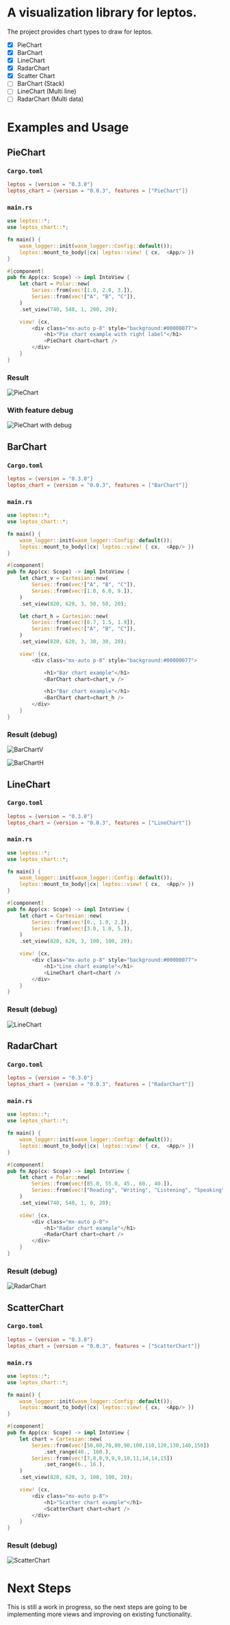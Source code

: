 # A visualization library for leptos.

The project provides chart types to draw for leptos.


- [x] PieChart
- [x] BarChart
- [x] LineChart
- [x] RadarChart
- [x] Scatter Chart
- [ ] BarChart (Stack)
- [ ] LineChart (Multi line)
- [ ] RadarChart (Multi data)

# Examples and Usage

## PieChart

### `Cargo.toml`

```toml
leptos = {version = "0.3.0"}
leptos_chart = {version = "0.0.3", features = ["PieChart"]}
```

### `main.rs`

```rust
use leptos::*;
use leptos_chart::*;

fn main() {
    wasm_logger::init(wasm_logger::Config::default());
    leptos::mount_to_body(|cx| leptos::view! { cx,  <App/> })
}

#[component]
pub fn App(cx: Scope) -> impl IntoView {
    let chart = Polar::new(
        Series::from(vec![1.0, 2.0, 3.]),
        Series::from(vec!["A", "B", "C"]),
    )
    .set_view(740, 540, 1, 200, 20);

    view! {cx,
        <div class="mx-auto p-8" style="background:#00000077">
            <h1>"Pie chart example with right label"</h1>
            <PieChart chart=chart />
        </div>
    }
}
```

### Result

![PieChart](./examples/assets/pie_chart.png)

### With feature debug

![PieChart with debug](./examples/assets/pie_chart_debug.png)


## BarChart

### `Cargo.toml`

```toml
leptos = {version = "0.3.0"}
leptos_chart = {version = "0.0.3", features = ["BarChart"]}
```

### `main.rs`

```rust
use leptos::*;
use leptos_chart::*;

fn main() {
    wasm_logger::init(wasm_logger::Config::default());
    leptos::mount_to_body(|cx| leptos::view! { cx,  <App/> })
}

#[component]
pub fn App(cx: Scope) -> impl IntoView {
    let chart_v = Cartesian::new(
        Series::from(vec!["A", "B", "C"]),
        Series::from(vec![1.0, 6.0, 9.]),
    )
    .set_view(820, 620, 3, 50, 50, 20);

    let chart_h = Cartesian::new(
        Series::from(vec![0.7, 1.5, 1.9]),
        Series::from(vec!["A", "B", "C"]),
    )
    .set_view(820, 620, 3, 30, 30, 20);

    view! {cx,
        <div class="mx-auto p-8" style="background:#00000077">

            <h1>"Bar chart example"</h1>
            <BarChart chart=chart_v />

            <h1>"Bar chart example"</h1>
            <BarChart chart=chart_h />
        </div>
    }
}

```
### Result (debug)

![BarChartV](./examples/assets/bar_chart_v.png)

![BarChartH](./examples/assets/bar_chart_h.png)

## LineChart

### `Cargo.toml`

```toml
leptos = {version = "0.3.0"}
leptos_chart = {version = "0.0.3", features = ["LineChart"]}
```

### `main.rs`

```rust
use leptos::*;
use leptos_chart::*;

fn main() {
    wasm_logger::init(wasm_logger::Config::default());
    leptos::mount_to_body(|cx| leptos::view! { cx,  <App/> })
}

#[component]
pub fn App(cx: Scope) -> impl IntoView {
    let chart = Cartesian::new(
        Series::from(vec![0., 1.0, 2.]),
        Series::from(vec![3.0, 1.0, 5.]),
    )
    .set_view(820, 620, 3, 100, 100, 20);

    view! {cx,
        <div class="mx-auto p-8" style="background:#00000077">
            <h1>"Line chart example"</h1>
            <LineChart chart=chart />
        </div>
    }
}
```
### Result (debug)
![LineChart](./examples/assets/line_chart.png)

## RadarChart

### `Cargo.toml`

```toml
leptos = {version = "0.3.0"}
leptos_chart = {version = "0.0.3", features = ["RadarChart"]}
```

### `main.rs`

```rust
use leptos::*;
use leptos_chart::*;

fn main() {
    wasm_logger::init(wasm_logger::Config::default());
    leptos::mount_to_body(|cx| leptos::view! { cx,  <App/> })
}

#[component]
pub fn App(cx: Scope) -> impl IntoView {
    let chart = Polar::new(
        Series::from(vec![85.0, 55.0, 45., 60., 40.]),
        Series::from(vec!["Reading", "Writing", "Listening", "Speaking", "React"]),
    )
    .set_view(740, 540, 1, 0, 20);

    view! {cx,
        <div class="mx-auto p-8">
            <h1>"Radar chart example"</h1>
            <RadarChart chart=chart />
        </div>
    }
}
```

### Result (debug)

![RadarChart](./examples/assets/radar_chart.png)

## ScatterChart

### `Cargo.toml`

```toml
leptos = {version = "0.3.0"}
leptos_chart = {version = "0.0.3", features = ["ScatterChart"]}
```

### `main.rs`

```rust
use leptos::*;
use leptos_chart::*;

fn main() {
    wasm_logger::init(wasm_logger::Config::default());
    leptos::mount_to_body(|cx| leptos::view! { cx,  <App/> })
}

#[component]
pub fn App(cx: Scope) -> impl IntoView {
    let chart = Cartesian::new(
        Series::from(vec![50,60,70,80,90,100,110,120,130,140,150])
            .set_range(40., 160.),
        Series::from(vec![7,8,8,9,9,9,10,11,14,14,15])
            .set_range(6., 16.),
    )
    .set_view(820, 620, 3, 100, 100, 20);

    view! {cx,
        <div class="mx-auto p-8">
            <h1>"Scatter chart example"</h1>
            <ScatterChart chart=chart />
        </div>
    }
}
```

### Result (debug)

![ScatterChart](./examples/assets/scatter_chart.png)

# Next Steps

This is still a work in progress, so the next steps are going to be implementing more views and improving on existing functionality.
